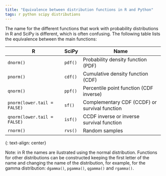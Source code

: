 ```yaml
---
title: "Equivalence between distribution functions in R and Python"
tags: r python scipy distributions
---
```


The name for the different functions that work with probability distributions in R and SciPy is different, which is often confusing. The following table lists the equivalence between the main functions:

| R                           | SciPy   | Name                                          |
|-----------------------------|---------|-----------------------------------------------|
| `dnorm()`                   | `pdf()` | Probability density function (PDF)            |
| `pnorm()`                   | `cdf()` | Cumulative density function (CDF)             |
| `qnorm()`                   | `ppf()` | Percentile point function (CDF inverse)       |
| `pnorm(lower.tail = FALSE)` | `sf()`  | Complementary CDF (CCDF) or survival function |
| `qnorm(lower.tail = FALSE)` | `isf()` | CCDF inverse or inverse survival function     |
| `rnorm()`                   | `rvs()` | Random samples                                |
{: text-align: center}

Note: in R the names are ilustrated using the normal distribution. Functions for other distributions can be constructed keeping the first letter of the name and changing the name of the distribution, for example, for the gamma distribution: `dgamma()`, `pgamma()`, `qgamma()` and `rgamma()`.
